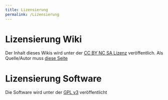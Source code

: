 ```yaml
---
title: Lizensierung
permalink: /Lizensierung
---
```



# Lizensierung Wiki
Der Inhalt dieses Wikis wird unter der [CC BY NC SA Lizenz](https://creativecommons.org/licenses/by-nc-sa/4.0/deed.de) veröffentlich. 
Als Quelle/Autor muss [diese Seite](https://scan-rec.github.io/)

# Lizensierung Software
Die Software wird unter der [GPL v3](https://www.gnu.org/licenses/gpl-3.0.html) veröffentlicht 

